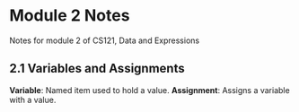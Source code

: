 # Module 2 Notes
Notes for module 2 of CS121, Data and Expressions

## 2.1 Variables and Assignments
**Variable**: Named item used to hold a value.
**Assignment**: Assigns a variable with a value.
